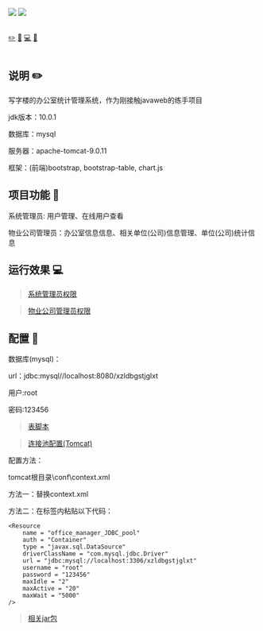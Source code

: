 ![](https://img.shields.io/badge/update-today-blue.svg) ![](https://img.shields.io/badge/gitbook-making-lightgrey.svg)</br></br>

[:pencil2:](#说明-pencil2) [:hammer:](#项目功能-hammer) [:computer:](#运行效果-computer) [:memo:](#配置-memo)  </br></br>

## 说明 :pencil2:

写字楼的办公室统计管理系统，作为刚接触javaweb的练手项目

jdk版本：10.0.1

数据库：mysql

服务器：apache-tomcat-9.0.11

框架：(前端)bootstrap, bootstrap-table, chart.js

## 项目功能 :hammer:

系统管理员:  用户管理、在线用户查看

物业公司管理员：办公室信息信息、相关单位(公司)信息管理、单位(公司)统计信息

## 运行效果 :computer:

> [系统管理员权限](https://github.com/JacoobH/Office-Statistical-Management/blob/master/files/operation_effect_system.md)

> [物业公司管理员权限](https://github.com/JacoobH/Office-Statistical-Management/blob/master/files/operation_effect_properties.md)

## 配置 :memo:


数据库(mysql)：

url：jdbc:mysql//localhost:8080/xzldbgstjglxt

用户:root

密码:123456

> [表脚本](https://github.com/JacoobH/Office-Statistical-Management/tree/master/files/table-script)

> [连接池配置(Tomcat)](https://github.com/JacoobH/Office-Statistical-Management/tree/master/files/context.xml)

配置方法：

tomcat根目录\conf\context.xml

方法一：替换context.xml

方法二：在<content>标签内粘贴以下代码：

    <Resource
    	name = "office_manager_JDBC_pool"
    	auth = "Container"
    	type = "javax.sql.DataSource"
    	driverClassName = "com.mysql.jdbc.Driver"
    	url = "jdbc:mysql://localhost:3306/xzldbgstjglxt"
    	username = "root"
    	password = "123456"
    	maxIdle = "2"
    	maxActive = "20"
    	maxWait = "5000"
    />
    
> [相关jar包](https://github.com/JacoobH/Office-Statistical-Management/tree/master/files/jars)
